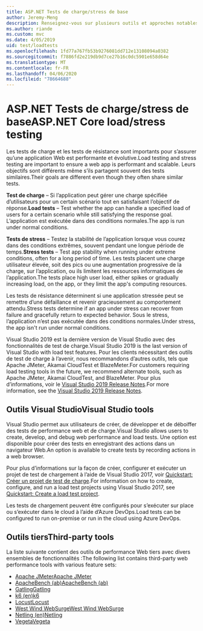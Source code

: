 ```yaml
---
title: ASP.NET Tests de charge/stress de base
author: Jeremy-Meng
description: Renseignez-vous sur plusieurs outils et approches notables pour les tests de charge et les tests de résistance ASP.NET les applications Core.
ms.author: riande
ms.custom: mvc
ms.date: 4/05/2019
uid: test/loadtests
ms.openlocfilehash: 1fd77a767fb53b9276081dd712e13108094a0382
ms.sourcegitcommit: f7886fd2e219db9d7ce27b16c0dc5901e658d64e
ms.translationtype: MT
ms.contentlocale: fr-FR
ms.lasthandoff: 04/06/2020
ms.locfileid: "78664688"
---
```

# <a name="aspnet-core-loadstress-testing"></a><span data-ttu-id="10727-103">ASP.NET Tests de charge/stress de base</span><span class="sxs-lookup"><span data-stu-id="10727-103">ASP.NET Core load/stress testing</span></span>

<span data-ttu-id="10727-104">Les tests de charge et les tests de résistance sont importants pour s’assurer qu’une application Web est performante et évolutive.</span><span class="sxs-lookup"><span data-stu-id="10727-104">Load testing and stress testing are important to ensure a web app is performant and scalable.</span></span> <span data-ttu-id="10727-105">Leurs objectifs sont différents même s’ils partagent souvent des tests similaires.</span><span class="sxs-lookup"><span data-stu-id="10727-105">Their goals are different even though they often share similar tests.</span></span>

<span data-ttu-id="10727-106">**Test de charge** &ndash; Si l’application peut gérer une charge spécifiée d’utilisateurs pour un certain scénario tout en satisfaisant l’objectif de réponse.</span><span class="sxs-lookup"><span data-stu-id="10727-106">**Load tests** &ndash; Test whether the app can handle a specified load of users for a certain scenario while still satisfying the response goal.</span></span> <span data-ttu-id="10727-107">L’application est exécutée dans des conditions normales.</span><span class="sxs-lookup"><span data-stu-id="10727-107">The app is run under normal conditions.</span></span>

<span data-ttu-id="10727-108">**Tests de stress** &ndash; Testez la stabilité de l’application lorsque vous courez dans des conditions extrêmes, souvent pendant une longue période de temps.</span><span class="sxs-lookup"><span data-stu-id="10727-108">**Stress tests** &ndash; Test app stability when running under extreme conditions, often for a long period of time.</span></span> <span data-ttu-id="10727-109">Les tests placent une charge utilisateur élevée, soit des pics ou une augmentation progressive de la charge, sur l’application, ou ils limitent les ressources informatiques de l’application.</span><span class="sxs-lookup"><span data-stu-id="10727-109">The tests place high user load, either spikes or gradually increasing load, on the app, or they limit the app's computing resources.</span></span>

<span data-ttu-id="10727-110">Les tests de résistance déterminent si une application stressée peut se remettre d’une défaillance et revenir gracieusement au comportement attendu.</span><span class="sxs-lookup"><span data-stu-id="10727-110">Stress tests determine if an app under stress can recover from failure and gracefully return to expected behavior.</span></span> <span data-ttu-id="10727-111">Sous le stress, l’application n’est pas exécutée dans des conditions normales.</span><span class="sxs-lookup"><span data-stu-id="10727-111">Under stress, the app isn't run under normal conditions.</span></span>

<span data-ttu-id="10727-112">Visual Studio 2019 est la dernière version de Visual Studio avec des fonctionnalités de test de charge.</span><span class="sxs-lookup"><span data-stu-id="10727-112">Visual Studio 2019 is the last version of Visual Studio with load test features.</span></span> <span data-ttu-id="10727-113">Pour les clients nécessitant des outils de test de charge à l’avenir, nous recommandons d’autres outils, tels que Apache JMeter, Akamai CloudTest et BlazeMeter.</span><span class="sxs-lookup"><span data-stu-id="10727-113">For customers requiring load testing tools in the future, we recommend alternate tools, such as Apache JMeter, Akamai CloudTest, and BlazeMeter.</span></span> <span data-ttu-id="10727-114">Pour plus d’informations, voir le [Visual Studio 2019 Release Notes](/visualstudio/releases/2019/release-notes-v16.0#test-tools).</span><span class="sxs-lookup"><span data-stu-id="10727-114">For more information, see the [Visual Studio 2019 Release Notes](/visualstudio/releases/2019/release-notes-v16.0#test-tools).</span></span>

## <a name="visual-studio-tools"></a><span data-ttu-id="10727-115">Outils Visual Studio</span><span class="sxs-lookup"><span data-stu-id="10727-115">Visual Studio tools</span></span>

<span data-ttu-id="10727-116">Visual Studio permet aux utilisateurs de créer, de développer et de déboiffer des tests de performance web et de charge.</span><span class="sxs-lookup"><span data-stu-id="10727-116">Visual Studio allows users to create, develop, and debug web performance and load tests.</span></span> <span data-ttu-id="10727-117">Une option est disponible pour créer des tests en enregistrant des actions dans un navigateur Web.</span><span class="sxs-lookup"><span data-stu-id="10727-117">An option is available to create tests by recording actions in a web browser.</span></span>

<span data-ttu-id="10727-118">Pour plus d’informations sur la façon de créer, configurer et exécuter un projet de test de chargement à l’aide de Visual Studio 2017, voir [Quickstart: Créer un projet de test de charge](/visualstudio/test/quickstart-create-a-load-test-project?view=vs-2017).</span><span class="sxs-lookup"><span data-stu-id="10727-118">For information on how to create, configure, and run a load test projects using Visual Studio 2017, see [Quickstart: Create a load test project](/visualstudio/test/quickstart-create-a-load-test-project?view=vs-2017).</span></span>

<span data-ttu-id="10727-119">Les tests de chargement peuvent être configurés pour s’exécuter sur place ou s’exécuter dans le cloud à l’aide d’Azure DevOps.</span><span class="sxs-lookup"><span data-stu-id="10727-119">Load tests can be configured to run on-premise or run in the cloud using Azure DevOps.</span></span>

## <a name="third-party-tools"></a><span data-ttu-id="10727-120">Outils tiers</span><span class="sxs-lookup"><span data-stu-id="10727-120">Third-party tools</span></span>

<span data-ttu-id="10727-121">La liste suivante contient des outils de performance Web tiers avec divers ensembles de fonctionnalités :</span><span class="sxs-lookup"><span data-stu-id="10727-121">The following list contains third-party web performance tools with various feature sets:</span></span>

* [<span data-ttu-id="10727-122">Apache JMeter</span><span class="sxs-lookup"><span data-stu-id="10727-122">Apache JMeter</span></span>](https://jmeter.apache.org/)
* [<span data-ttu-id="10727-123">ApacheBench (ab)</span><span class="sxs-lookup"><span data-stu-id="10727-123">ApacheBench (ab)</span></span>](https://httpd.apache.org/docs/2.4/programs/ab.html)
* [<span data-ttu-id="10727-124">Gatling</span><span class="sxs-lookup"><span data-stu-id="10727-124">Gatling</span></span>](https://gatling.io/)
* [<span data-ttu-id="10727-125">k6 (en)</span><span class="sxs-lookup"><span data-stu-id="10727-125">k6</span></span>](https://k6.io)
* [<span data-ttu-id="10727-126">Locust</span><span class="sxs-lookup"><span data-stu-id="10727-126">Locust</span></span>](https://locust.io/)
* [<span data-ttu-id="10727-127">West Wind WebSurge</span><span class="sxs-lookup"><span data-stu-id="10727-127">West Wind WebSurge</span></span>](https://websurge.west-wind.com/)
* [<span data-ttu-id="10727-128">Netling (en)</span><span class="sxs-lookup"><span data-stu-id="10727-128">Netling</span></span>](https://github.com/hallatore/Netling)
* [<span data-ttu-id="10727-129">Vegeta</span><span class="sxs-lookup"><span data-stu-id="10727-129">Vegeta</span></span>](https://github.com/tsenart/vegeta)

